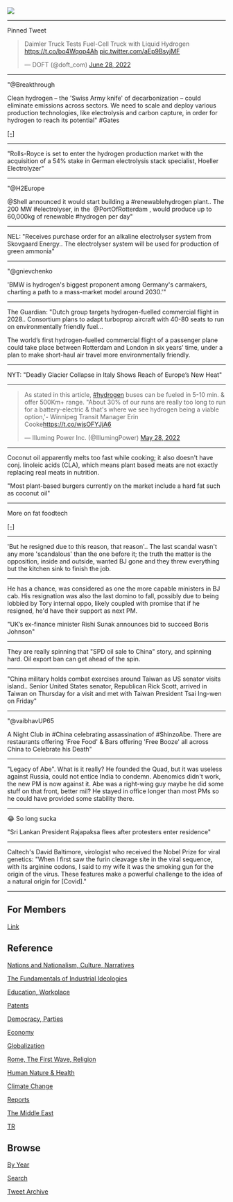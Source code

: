 <img src="https://drive.google.com/uc?export=view&id=1B2wf9R7AMH1d7Vw6e2mucLbIQ5NSjir7"/>

---

Pinned Tweet

<blockquote class="twitter-tweet"><p lang="en" dir="ltr">Daimler Truck Tests Fuel-Cell Truck with Liquid Hydrogen <a href="https://t.co/bo4Wqop4Ah">https://t.co/bo4Wqop4Ah</a> <a href="https://t.co/aEp9BsyjMF">pic.twitter.com/aEp9BsyjMF</a></p>&mdash; DOFT (@doft_com) <a href="https://twitter.com/doft_com/status/1541654639459717120?ref_src=twsrc%5Etfw">June 28, 2022</a></blockquote> <script async src="https://platform.twitter.com/widgets.js" charset="utf-8"></script>

---

"@Breakthrough 

Clean hydrogen – the 'Swiss Army knife' of decarbonization – could
eliminate emissions across sectors. We need to scale and deploy
various production technologies, like electrolysis and carbon capture,
in order for hydrogen to reach its potential" \#Gates

[[-]](https://twitter.com/Breakthrough/status/1542907462877069313)

---

"Rolls-Royce is set to enter the hydrogen production market with the
acquisition of a 54% stake in German electrolysis stack specialist,
Hoeller Electrolyzer"

---

"@H2Europe

@Shell ⁩announced it would start building a \#renewablehydrogen
plant.. The 200 MW \#electrolyser, in the ⁦ @PortOfRotterdam ⁩, would
produce up to 60,000kg of renewable #hydrogen per day"

---

NEL: "Receives purchase order for an alkaline electrolyser system from
Skovgaard Energy.. The electrolyser system will be used for production
of green ammonia"

---

"@gnievchenko

'BMW is hydrogen's biggest proponent among Germany's carmakers,
charting a path to a mass-market model around 2030.'"

---

The Guardian: "Dutch group targets hydrogen-fuelled commercial flight
in 2028.. Consortium plans to adapt turboprop aircraft with 40-80
seats to run on environmentally friendly fuel...

The world’s first hydrogen-fuelled commercial flight of a passenger
plane could take place between Rotterdam and London in six years’
time, under a plan to make short-haul air travel more environmentally
friendly.

---

NYT: "Deadly Glacier Collapse in Italy Shows Reach of Europe’s New
Heat"

---

<blockquote class="twitter-tweet"><p lang="en" dir="ltr">As stated in this article, <a href="https://twitter.com/hashtag/hydrogen?src=hash&amp;ref_src=twsrc%5Etfw">#hydrogen</a> buses can be fueled in 5-10 min. &amp; offer 500Km+ range. &quot;About 30% of our runs are really too long to run for a battery-electric &amp; that&#39;s where we see hydrogen being a viable option,&#39;- Winnipeg Transit Manager Erin Cooke<a href="https://t.co/wjsOFYJjA6">https://t.co/wjsOFYJjA6</a></p>&mdash; Illuming Power Inc. (@IllumingPower) <a href="https://twitter.com/IllumingPower/status/1530534476450766848?ref_src=twsrc%5Etfw">May 28, 2022</a></blockquote> <script async src="https://platform.twitter.com/widgets.js" charset="utf-8"></script>

---

Coconut oil apparently melts too fast while cooking; it also doesn't
have conj. linoleic acids (CLA), which means plant based meats are not
exactly replacing real meats in nutrition.

"Most plant-based burgers currently on the market include a hard fat
such as coconut oil"

---

More on fat foodtech 

[[-]](2022/06/lab-grown-meat.md#fat2)

---

'But he resigned due to this reason, that reason'.. The last scandal
wasn't any more 'scandalous' than the one before it; the truth the
matter is the opposition, inside and outside, wanted BJ gone and they
threw everything but the kitchen sink to finish the job.

---

He has a chance, was considered as one the more capable ministers in
BJ cab. His resignation was also the last domino to fall, possibly due
to being lobbied by Tory internal oppo, likely coupled with promise
that if he resigned, he'd have their support as next PM.

"UK’s ex-finance minister Rishi Sunak announces bid to succeed Boris Johnson"

---

They are really spinning that "SPD oil sale to China" story, and
spinning hard. Oil export ban can get ahead of the spin.

---

"China military holds combat exercises around Taiwan as US senator
visits island.. Senior United States senator, Republican Rick Scott,
arrived in Taiwan on Thursday for a visit and met with Taiwan
President Tsai Ing-wen on Friday"

---

"@vaibhavUP65

A Night Club in \#China celebrating assassination of #ShinzoAbe. There
are restaurants offering 'Free Food' & Bars offering 'Free Booze' all
across China to Celebrate his Death"

---

"Legacy of Abe". What is it really? He founded the Quad, but it was
useless against Russia, could not entice India to condemn. Abenomics
didn't work, the new PM is now against it. Abe was a right-wing guy
maybe he did some stuff on that front, better mil? He stayed in office
longer than most PMs so he could have provided some stability there.

---

😂 So long sucka

"Sri Lankan President Rajapaksa flees after protesters enter residence"

---

Caltech's David Baltimore, virologist who received the Nobel Prize for
viral genetics: "When I first saw the furin cleavage site in the viral
sequence, with its arginine codons, I said to my wife it was the
smoking gun for the origin of the virus. These features make a
powerful challenge to the idea of a natural origin for [Covid]."

---

## For Members

[Link](https://thirdwave-members.herokuapp.com)

## Reference

[Nations and Nationalism, Culture, Narratives](2013/02/nations-and-nationalism.html)

[The Fundamentals of Industrial Ideologies](2011/04/fundamentals-of-industrial-ideologies.html)

[Education, Workplace](2017/09/education-workplace.html)

[Patents](2018/09/patents.html)

[Democracy, Parties](2016/11/democracy.html)

[Economy](2018/05/economy.html)

[Globalization](2018/09/globalization.html)

[Rome, The First Wave, Religion](2017/12/rome.html)

[Human Nature & Health](2020/07/human-nature.html)

[Climate Change](2018/12/climate.html)

[Reports](2019/05/reports.html)

[The Middle East](2019/07/middleeast.html)

[TR](../tr)

## Browse

[By Year](years.html)

[Search](search.html)

[Tweet Archive](tweets/index.html)
